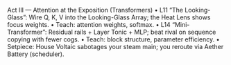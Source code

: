 Act III — Attention at the Exposition (Transformers)
	•	L11 “The Looking-Glass”: Wire Q, K, V into the Looking-Glass Array; the Heat Lens shows focus weights.
	•	Teach: attention weights, softmax.
	•	L14 “Mini-Transformer”: Residual rails + Layer Tonic + MLP; beat rival on sequence copying with fewer cogs.
	•	Teach: block structure, parameter efficiency.
	•	Setpiece: House Voltaic sabotages your steam main; you reroute via Aether Battery (scheduler).